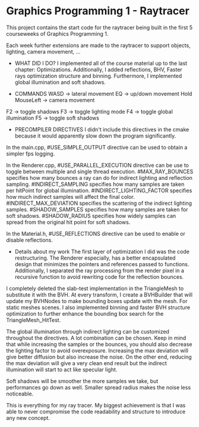 # Graphics Programming 1 - Raytracer

This project contains the start code for the raytracer being built in the first 5 courseweeks of Graphics Programming 1. 

Each week further extensions are made to the raytracer to support objects, lighting, camera movement, ...

- WHAT DID I DO?
I implemented all of the course material up to the last chapter: Optimizations.
Additionally, I added reflections, BHV, Faster rays optimization structure and binning.
Furthermore, I implemented global illumination and soft shadows.


- COMMANDS
WASD -> lateral movement
EQ -> up/down movement
Hold MouseLeft -> camera movement

F2 -> toggle shadows
F3 -> toggle lighting mode
F4 -> toggle global illumination 
F5 -> toggle soft shadows


- PRECOMPILER DIRECTIVES
I didn't include this directives in the cmake because it would apparently slow down the program significantly.

In the main.cpp, #USE_SIMPLE_OUTPUT directive can be used to obtain a simpler fps logging.

In the Renderer.cpp, #USE_PARALLEL_EXECUTION directive can be use to toggle between multiple and single thread execution.
#MAX_RAY_BOUNCES specifies how many bounces a ray can do for indirect lighting and reflection sampling.
#INDIRECT_SAMPLING specifies how many samples are taken per hitPoint for global illumination.
#INDIRECT_LIGHTING_FACTOR specifies how much indirect samples will affect the final color.
#INDIRECT_MAX_DEVIATION specifies the scattering of the indirect lighting samples.
#SHADOW_SAMPLES specifies how many samples are taken for soft shadows.
#SHADOW_RADIUS specifies how widely samples can spread from the original hit point for soft shadows.

In the Material.h, #USE_REFLECTIONS directive can be used to enable or disable reflections.


- Details about my work
The first layer of optimization I did was the code restructuring. The Renderer especially, has a better encapsulated design that minimizes the pointers and references passed to functions. Additionally, I separated the ray processing from the render pixel in a recursive function to avoid rewriting code for the reflection bounces.

I completely deleted the slab-test implementation in the TriangleMesh to substitute it with the BVH.	At every transform, I create a BVHBuilder that will update my BVHNodes to make bounding boxes update with the mesh. For static meshes scenes.
I also implemented binning and faster BVH structure optimization to further enhance the bounding box search for the TriangleMesh_HitTest.

The global illumination through indirect lighting can be customized throughout the directives. A lot combination can be chosen. Keep in mind that while increasing the samples or the bounces, you should also decrease the lighting factor to avoid overexposure.
Increasing the max deviation will give better diffusion but also increase the noise. On the other end, reducing the max deviation will give a very clean end result but the indirect illumination will start to act like specular light.

Soft shadows will be smoother the more samples we take, but performances go down as well. Smaller spread radius makes the noise less noticeable.

This is everything for my ray tracer. My biggest achievement is that I was able to never compromise the code readability and structure to introduce any new concept.
